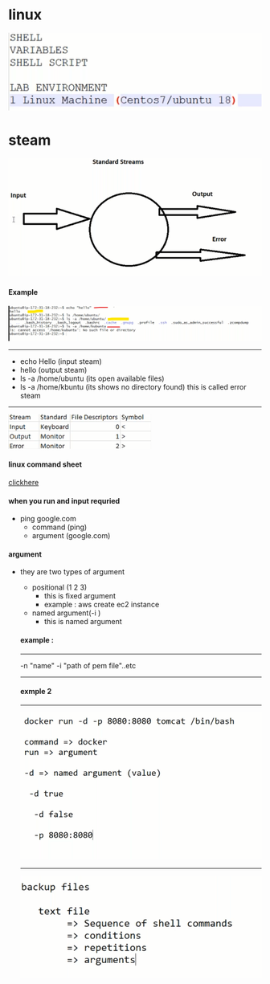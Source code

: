 # linux 
![preview](./images/l1.png)

# steam
![preview](./images/l2.png)

#### Example
![preview](./images/l3.png)

---
* echo Hello (input steam)
* hello (output steam)
* ls -a /home/ubuntu (its open available files)
* ls -a /home/kbuntu (its shows no directory found) this is called error steam
---
![preview](./images/l4.png)


#### linux command sheet 
[clickhere](https://www.loggly.com/wp-content/uploads/2015/05/Linux-Cheat-Sheet-Sponsored-By-Loggly.pdf)

#### when you run and input requried
* ping google.com
   * command (ping)
   * argument (google.com)
#### argument 
* they are two types of argument
   * positional (1 2 3)
      * this is fixed argument 
      * example : aws create ec2 instance 
   * named argument(-i )
      * this is named argument 
    #### example : 
    ---
    -n "name" -i "path of pem file"..etc
    
    ---
    #### exmple 2
    
    ---
    ![preview](./images/l5.png)

    ---

    ![preview](./images/l6.png)





